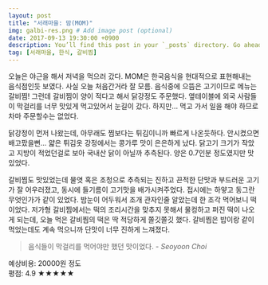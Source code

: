 ```yaml
---
layout: post
title: "서래마을: 맘(MOM)"
img: galbi-res.png # Add image post (optional)
date: 2017-09-13 19:30:00 +0900
description: You’ll find this post in your `_posts` directory. Go ahead and edit it and re-build the site to see your changes. # Add post description (optional)
tag: [서래마을, 한식, 갈비찜]
---
```

오늘은 야근을 해서 저녁을 먹으러 갔다. MOM은 한국음식을 현대적으로 표현해내는 음식점인듯 보였다. 사실 오늘 처음간거라 잘 모름. 음식중에 으뜸은 고기이므로 메뉴는 갈비찜! 그런데 갈비찜이 양이 적다고 해서 닭강정도 주문했다. 옆테이블에 외국 사람들이 막걸리를 너무 맛있게 먹고있어서 눈길이 갔다. 하지만... 먹고 가서 일을 해야 하므로 차마 주문할수는 없었다.

닭강정이 먼저 나왔는데, 아무래도 찜보다는 튀김이니까 빠르게 나온듯하다. 안시켰으면 배고팠을뻔... 얇은 튀김옷 강정에서는 콩가루 맛이 은은하게 났다. 닭고기 크기가 작았고 지방이 적었던걸로 보아 국내산 닭이 아닐까 추측된다. 양은 0.7인분 정도였지만 맛있었다.

갈비찜도 맛있었는데 물엿 혹은 조청으로 추측되는 진하고 끈적한 단맛과 부드러운 고기가 잘 어우러졌고, 동시에 들기름이 고기맛을 배가시켜주었다. 접시에는 하얗고 동그란 무엇인가가 같이 있었다. 밤눈이 어두워서 조개 관자인줄 알았는데 한 조각 먹어보니 떡이었다. 저가형 갈비찜에서는 떡의 조리시간을 맞추지 못해서 물컹하고 퍼진 떡이 나오게 되는데, 오늘 먹은 갈비찜의 떡은 딱 적당하게 쫄깃쫄깃 했다. 갈비찜은 밥이랑 같이 먹었는데도 계속 먹으니까 단맛이 너무 진하게 느껴졌다.

> 음식들이 막걸리를 먹어야만 했던 맛이었다. <cite>- Seoyoon Choi</cite>

예상비용: 20000원 정도 <br>
평점: 4.9 &#9733;&#9733;&#9733;&#9733;&#9733;
